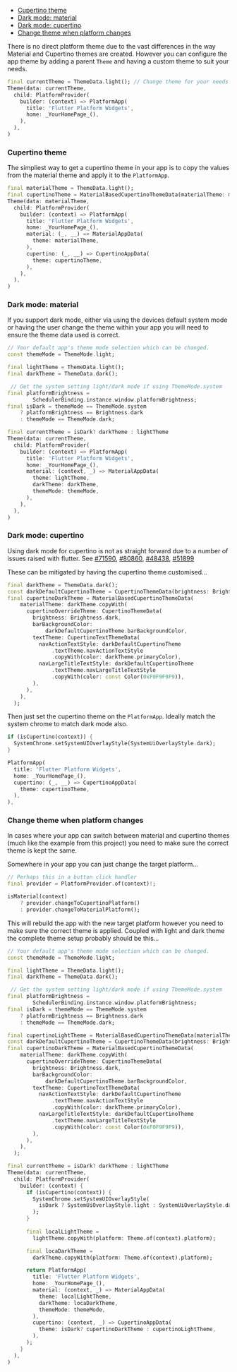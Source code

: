 - [Cupertino theme](#cupertino-theme)
- [Dark mode: material](#dark-mode-material)
- [Dark mode: cupertino](#dark-mode-cupertino)
- [Change theme when platform changes](#change-theme-when-platform-changes)


There is no direct platform theme due to the vast differences in the way Material and Cupertino themes are created. However you can configure the app theme by adding a parent `Theme` and having a custom theme to suit your needs.


```dart
final currentTheme = ThemeData.light(); // Change theme for your needs
Theme(data: currentTheme, 
  child: PlatformProvider(
    builder: (context) => PlatformApp(
      title: 'Flutter Platform Widgets',
      home: _YourHomePage_(),
    ),
  ),
)
```

### Cupertino theme <a name="cupertino_theme"></a>

The simpliest way to get a cupertino theme in your app is to copy the values from the material theme and apply it to the `PlatformApp`. 

```dart
final materialTheme = ThemeData.light(); 
final cupertinoTheme = MaterialBasedCupertinoThemeData(materialTheme: materialTheme);
Theme(data: materialTheme, 
  child: PlatformProvider(
    builder: (context) => PlatformApp(
      title: 'Flutter Platform Widgets',
      home: _YourHomePage_(),
      material: (_, __) => MaterialAppData(
        theme: materialTheme,
      ),
      cupertino: (_, __) => CupertinoAppData(
        theme: cupertinoTheme,
      ),
    ),
  ),
)
```

### Dark mode: material <a name="material_dark_mode"></a>
If you support dark mode, either via using the devices default system mode or having the user change the theme within your app you will need to ensure the theme data used is correct.

```dart
// Your default app's theme mode selection which can be changed.
const themeMode = ThemeMode.light;

final lightTheme = ThemeData.light();
final darkTheme = ThemeData.dark();

 // Get the system setting light/dark mode if using ThemeMode.system
final platformBrightness =
        SchedulerBinding.instance.window.platformBrightness;
final isDark = themeMode == ThemeMode.system
    ? platformBrightness == Brightness.dark
    : themeMode == ThemeMode.dark;

final currentTheme = isDark? darkTheme : lightTheme
Theme(data: currentTheme, 
  child: PlatformProvider(
    builder: (context) => PlatformApp(
      title: 'Flutter Platform Widgets',
      home: _YourHomePage_(),
      material: (context, _) => MaterialAppData(
        theme: lightTheme,
        darkTheme: darkTheme,
        themeMode: themeMode,
      ),
    ),
  ),
)
```

### Dark mode: cupertino <a name="cupertino_dark_mode"></a>

Using dark mode for cupertino is not as straight forward due to a number of issues raised with flutter. See [#71590](https://github.com/flutter/flutter/issues/71590), [#80860](https://github.com/flutter/flutter/issues/80860), [#48438](https://github.com/flutter/flutter/issues/48438), [#51899](https://github.com/flutter/flutter/issues/51899)

These can be mitigated by having the cupertino theme customised...

```dart
final darkTheme = ThemeData.dark();
const darkDefaultCupertinoTheme = CupertinoThemeData(brightness: Brightness.dark);
final cupertinoDarkTheme = MaterialBasedCupertinoThemeData(
    materialTheme: darkTheme.copyWith(
      cupertinoOverrideTheme: CupertinoThemeData(
        brightness: Brightness.dark,
        barBackgroundColor:
            darkDefaultCupertinoTheme.barBackgroundColor,
        textTheme: CupertinoTextThemeData(
          navActionTextStyle: darkDefaultCupertinoTheme
              .textTheme.navActionTextStyle
              .copyWith(color: darkTheme.primaryColor),
          navLargeTitleTextStyle: darkDefaultCupertinoTheme
              .textTheme.navLargeTitleTextStyle
              .copyWith(color: const Color(0xF0F9F9F9)),
        ),
      ),
    ),
  );
```

Then just set the cupertino theme on the `PlatformApp`. Ideally match the system chrome to match dark mode also.

```dart
if (isCupertino(context)) {
  SystemChrome.setSystemUIOverlayStyle(SystemUiOverlayStyle.dark);
}

PlatformApp(
  title: 'Flutter Platform Widgets',
  home: _YourHomePage_(),
  cupertino: (_, __) => CupertinoAppData(
    theme: cupertinoTheme,
  ),
),
```

### Change theme when platform changes  <a name="change_theme"></a>

In cases where your app can switch between material and cupertino themes (much like the example from this project) you need to make sure the correct theme is kept the same. 

Somewhere in your app you can just change the target platform...

```dart
// Perhaps this in a button click handler
final provider = PlatformProvider.of(context)!;

isMaterial(context)
    ? provider.changeToCupertinoPlatform()
    : provider.changeToMaterialPlatform();
```

This will rebuild the app with the new target platform however you need to make sure the correct theme is applied. Coupled with light and dark theme the complete theme setup probably should be this...

```dart
// Your default app's theme mode selection which can be changed.
const themeMode = ThemeMode.light;

final lightTheme = ThemeData.light();
final darkTheme = ThemeData.dark();

 // Get the system setting light/dark mode if using ThemeMode.system
final platformBrightness =
        SchedulerBinding.instance.window.platformBrightness;
final isDark = themeMode == ThemeMode.system
    ? platformBrightness == Brightness.dark
    : themeMode == ThemeMode.dark;

final cupertinoLightTheme = MaterialBasedCupertinoThemeData(materialTheme: lightTheme);
const darkDefaultCupertinoTheme = CupertinoThemeData(brightness: Brightness.dark);
final cupertinoDarkTheme = MaterialBasedCupertinoThemeData(
    materialTheme: darkTheme.copyWith(
      cupertinoOverrideTheme: CupertinoThemeData(
        brightness: Brightness.dark,
        barBackgroundColor:
            darkDefaultCupertinoTheme.barBackgroundColor,
        textTheme: CupertinoTextThemeData(
          navActionTextStyle: darkDefaultCupertinoTheme
              .textTheme.navActionTextStyle
              .copyWith(color: darkTheme.primaryColor),
          navLargeTitleTextStyle: darkDefaultCupertinoTheme
              .textTheme.navLargeTitleTextStyle
              .copyWith(color: const Color(0xF0F9F9F9)),
        ),
      ),
    ),
  );

final currentTheme = isDark? darkTheme : lightTheme
Theme(data: currentTheme, 
  child: PlatformProvider(
    builder: (context) {
      if (isCupertino(context)) {
        SystemChrome.setSystemUIOverlayStyle(
          isDark ? SystemUiOverlayStyle.light : SystemUiOverlayStyle.dark,
        );
      }
      
      final localLightTheme =
        lightTheme.copyWith(platform: Theme.of(context).platform);

      final locaDarkTheme =
        darkTheme.copyWith(platform: Theme.of(context).platform);

      return PlatformApp(
        title: 'Flutter Platform Widgets',
        home: _YourHomePage_(),
        material: (context, _) => MaterialAppData(
          theme: localLightTheme,
          darkTheme: locaDarkTheme,
          themeMode: themeMode,
        ),
        cupertino: (context, _) => CupertinoAppData(
          theme: isDark? cupertinoDarkTheme : cupertinoLightTheme,
        ),
      );
    }
  ),
)
```